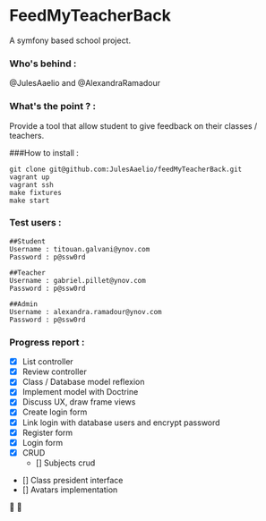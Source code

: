 FeedMyTeacherBack
=================
A symfony based school project. 

### Who's behind  : 
@JulesAaelio and @AlexandraRamadour

### What's the point ? : 
Provide a tool that allow student to give feedback on their classes / teachers. 

###How to install :
```
git clone git@github.com:JulesAaelio/feedMyTeacherBack.git
vagrant up
vagrant ssh
make fixtures
make start 
```

### Test users : 
``` 
##Student 
Username : titouan.galvani@ynov.com
Password : p@ssw0rd
```
``` 
##Teacher 
Username : gabriel.pillet@ynov.com
Password : p@ssw0rd
```
``` 
##Admin 
Username : alexandra.ramadour@ynov.com
Password : p@ssw0rd
```

### Progress report : 
- [X] List controller
- [X] Review controller 
- [X] Class / Database model reflexion 
- [X] Implement model with Doctrine 
- [X] Discuss UX, draw frame views
- [X] Create login form 
- [X] Link login with database users and encrypt password 
- [X] Register form 
- [X] Login form
- [X] CRUD 
    - [] Subjects crud 
- [] Class president interface 
- [] Avatars implementation

:clap: :clap:

